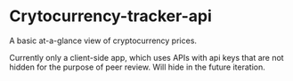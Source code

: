 # Crytocurrency-tracker-api
A basic at-a-glance view of cryptocurrency prices.

Currently only a client-side app, which uses APIs with api keys that are not hidden for the purpose of peer review.
Will hide in the future iteration.
